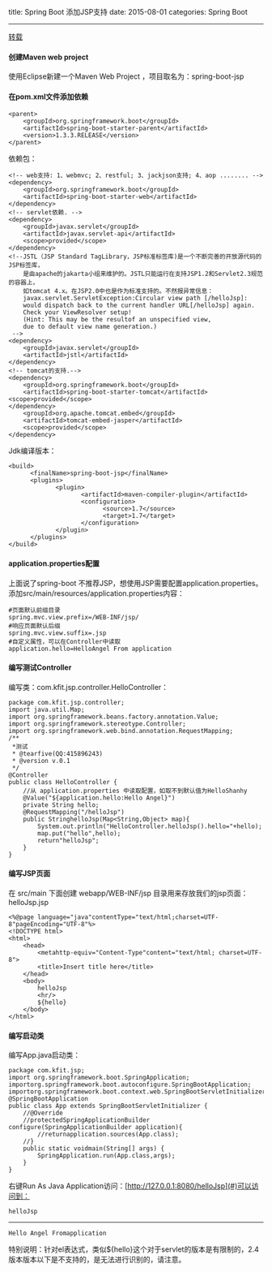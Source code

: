 title: Spring Boot 添加JSP支持
date: 2015-08-01
categories: Spring Boot

---
[转载](#)
#### 创建Maven web project

使用Eclipse新建一个Maven Web Project ，项目取名为：spring-boot-jsp

#### 在pom.xml文件添加依赖

	<parent>
		<groupId>org.springframework.boot</groupId>
		<artifactId>spring-boot-starter-parent</artifactId>
		<version>1.3.3.RELEASE</version>
	</parent>

依赖包：

	<!-- web支持: 1、webmvc; 2、restful; 3、jackjson支持; 4、aop ........ -->
	<dependency>
		<groupId>org.springframework.boot</groupId>
		<artifactId>spring-boot-starter-web</artifactId>
	</dependency>
	<!-- servlet依赖. -->
	<dependency>
		<groupId>javax.servlet</groupId>
		<artifactId>javax.servlet-api</artifactId>
		<scope>provided</scope>
	</dependency>
	<!--JSTL（JSP Standard TagLibrary，JSP标准标签库)是一个不断完善的开放源代码的JSP标签库，
		是由apache的jakarta小组来维护的。JSTL只能运行在支持JSP1.2和Servlet2.3规范的容器上，
		如tomcat 4.x。在JSP2.0中也是作为标准支持的。不然报异常信息：
		javax.servlet.ServletException:Circular view path [/helloJsp]: 
		would dispatch back to the current handler URL[/helloJsp] again.
		Check your ViewResolver setup!
		(Hint: This may be the resultof an unspecified view, 
		due to default view name generation.)
	 -->
	<dependency>
		<groupId>javax.servlet</groupId>
		<artifactId>jstl</artifactId>
	</dependency>
	<!-- tomcat的支持.-->
	<dependency>
		<groupId>org.springframework.boot</groupId>
		<artifactId>spring-boot-starter-tomcat</artifactId>
	<scope>provided</scope>
	</dependency>
		<groupId>org.apache.tomcat.embed</groupId>
		<artifactId>tomcat-embed-jasper</artifactId>
		<scope>provided</scope>
	</dependency>

Jdk编译版本：

	<build>
	      <finalName>spring-boot-jsp</finalName>
	      <plugins>
	             <plugin>
	                    <artifactId>maven-compiler-plugin</artifactId>
	                    <configuration>
	                          <source>1.7</source>
	                          <target>1.7</target>
	                    </configuration>
	             </plugin>
	      </plugins>
	</build>

#### application.properties配置

上面说了spring-boot 不推荐JSP，想使用JSP需要配置application.properties。 
添加src/main/resources/application.properties内容：

	#页面默认前缀目录
	spring.mvc.view.prefix=/WEB-INF/jsp/
	#响应页面默认后缀
	spring.mvc.view.suffix=.jsp
	#自定义属性，可以在Controller中读取
	application.hello=HelloAngel From application

#### 编写测试Controller

编写类：com.kfit.jsp.controller.HelloController：

	package com.kfit.jsp.controller;
	import java.util.Map;
	import org.springframework.beans.factory.annotation.Value;
	import org.springframework.stereotype.Controller;
	import org.springframework.web.bind.annotation.RequestMapping;
	/**
	 *测试
	 * @tearfive(QQ:415896243)
	 * @version v.0.1
	 */
	@Controller
	public class HelloController {
		//从 application.properties 中读取配置，如取不到默认值为HelloShanhy
		@Value("${application.hello:Hello Angel}")
		private String hello;
		@RequestMapping("/helloJsp")
		public StringhelloJsp(Map<String,Object> map){
			System.out.println("HelloController.helloJsp().hello="+hello);
			map.put("hello",hello);
			return"helloJsp";
		}
	}

#### 编写JSP页面

在 src/main 下面创建 webapp/WEB-INF/jsp 目录用来存放我们的jsp页面：helloJsp.jsp

	<%@page language="java"contentType="text/html;charset=UTF-8"pageEncoding="UTF-8"%>
	<!DOCTYPE html>
	<html>
		<head>
			<metahttp-equiv="Content-Type"content="text/html; charset=UTF-8">
			<title>Insert title here</title>
		</head>
		<body>
			helloJsp
			<hr/>
			${hello}
		</body>
	</html>

#### 编写启动类

编写App.java启动类：

	package com.kfit.jsp;
	import org.springframework.boot.SpringApplication;
	importorg.springframework.boot.autoconfigure.SpringBootApplication;
	importorg.springframework.boot.context.web.SpringBootServletInitializer;
	@SpringBootApplication
	public class App extends SpringBootServletInitializer {
		//@Override
		//protectedSpringApplicationBuilder configure(SpringApplicationBuilder application){
			//returnapplication.sources(App.class);
		//}
		public static voidmain(String[] args) {
			SpringApplication.run(App.class,args);
		}
	}
右键Run As  Java Application访问：[http://127.0.0.1:8080/helloJsp](#)可以访问到：

	helloJsp

---

	Hello Angel Fromapplication

特别说明：针对el表达式，类似${hello}这个对于servlet的版本是有限制的，2.4版本版本以下是不支持的，是无法进行识别的，请注意。